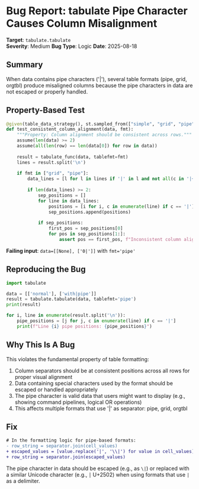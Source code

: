 # Bug Report: tabulate Pipe Character Causes Column Misalignment

**Target**: `tabulate.tabulate`  
**Severity**: Medium
**Bug Type**: Logic
**Date**: 2025-08-18

## Summary

When data contains pipe characters ('|'), several table formats (pipe, grid, orgtbl) produce misaligned columns because the pipe characters in data are not escaped or properly handled.

## Property-Based Test

```python
@given(table_data_strategy(), st.sampled_from(["simple", "grid", "pipe"]))
def test_consistent_column_alignment(data, fmt):
    """Property: Column alignment should be consistent across rows."""
    assume(len(data) >= 2)
    assume(all(len(row) == len(data[0]) for row in data))
    
    result = tabulate_func(data, tablefmt=fmt)
    lines = result.split('\n')
    
    if fmt in ["grid", "pipe"]:
        data_lines = [l for l in lines if '|' in l and not all(c in '|+- =' for c in l)]
        
        if len(data_lines) >= 2:
            sep_positions = []
            for line in data_lines:
                positions = [i for i, c in enumerate(line) if c == '|']
                sep_positions.append(positions)
            
            if sep_positions:
                first_pos = sep_positions[0]
                for pos in sep_positions[1:]:
                    assert pos == first_pos, f"Inconsistent column alignment in {fmt} format"
```

**Failing input**: `data=[[None], ['0|']]` with `fmt='pipe'`

## Reproducing the Bug

```python
import tabulate

data = [['normal'], ['with|pipe']]
result = tabulate.tabulate(data, tablefmt='pipe')
print(result)

for i, line in enumerate(result.split('\n')):
    pipe_positions = [j for j, c in enumerate(line) if c == '|']
    print(f"Line {i} pipe positions: {pipe_positions}")
```

## Why This Is A Bug

This violates the fundamental property of table formatting:
1. Column separators should be at consistent positions across all rows for proper visual alignment
2. Data containing special characters used by the format should be escaped or handled appropriately
3. The pipe character is valid data that users might want to display (e.g., showing command pipelines, logical OR operations)
4. This affects multiple formats that use '|' as separator: pipe, grid, orgtbl

## Fix

```diff
# In the formatting logic for pipe-based formats:
- row_string = separator.join(cell_values)
+ escaped_values = [value.replace('|', '\\|') for value in cell_values]
+ row_string = separator.join(escaped_values)
```

The pipe character in data should be escaped (e.g., as `\|`) or replaced with a similar Unicode character (e.g., `│` U+2502) when using formats that use `|` as a delimiter.